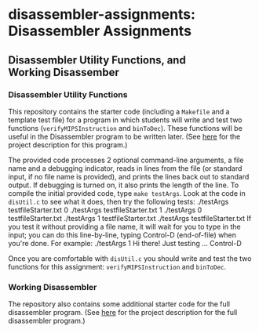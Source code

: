 # disassembler-assignments: Disassembler Assignments
##  Disassembler Utility Functions, and <br> Working Disassember

### Disassembler Utility Functions
This repository contains the starter code (including a `Makefile` and a
template test file) for a program in which students will write and
test two functions (`verifyMIPSInstruction` and `binToDec`).  These
functions will be useful in the Disassembler program to be written later.
(See [here](http://www.cs.kzoo.edu/cs230/Projects/DisUtilitiesProj.html)
for the project description for this program.)

The provided code processes 2 optional command-line arguments, a file name
and a debugging indicator, reads in lines from the file (or standard input,
if no file name is provided), and prints the lines back out to standard
output.  If debugging is turned on, it also prints the length of the line.
To compile the initial provided code, type `make testArgs`.
Look at the code in `disUtil.c` to see what it does, then try the following
tests:
    ./testArgs testfileStarter.txt 0
    ./testArgs testfileStarter.txt 1
    ./testArgs 0 testfileStarter.txt
    ./testArgs 1 testfileStarter.txt
    ./testArgs testfileStarter.txt
If you test it without providing a file name, it will wait for you to type
in the input; you can do this line-by-line, typing Control-D (end-of-file)
when you're done.  For example:
    ./testArgs 1
    Hi there!
    Just testing ...
    Control-D

Once you are comfortable with `disUtil.c` you should write and test the
two functions for this assignment: `verifyMIPSInstruction` and `binToDec`.

### Working Disassembler
The repository also contains some additional starter code for the
full disassembler program.
(See [here](http://www.cs.kzoo.edu/cs230/Projects/DisassemblerProj.html)
for the project description for the full disassembler program.)
